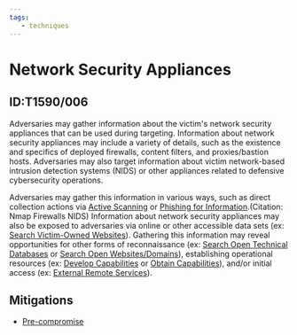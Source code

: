 ```yaml
---
tags:
   - techniques
---
```

# Network Security Appliances
## ID:T1590/006
Adversaries may gather information about the victim's network security appliances that can be used during targeting. Information about network security appliances may include a variety of details, such as the existence and specifics of deployed firewalls, content filters, and proxies/bastion hosts. Adversaries may also target information about victim network-based intrusion detection systems (NIDS) or other appliances related to defensive cybersecurity operations.

Adversaries may gather this information in various ways, such as direct collection actions via [Active Scanning](techniques/T1595) or [Phishing for Information](techniques/T1598).(Citation: Nmap Firewalls NIDS) Information about network security appliances may also be exposed to adversaries via online or other accessible data sets (ex: [Search Victim-Owned Websites](techniques/T1594)). Gathering this information may reveal opportunities for other forms of reconnaissance (ex: [Search Open Technical Databases](techniques/T1596) or [Search Open Websites/Domains](techniques/T1593)), establishing operational resources (ex: [Develop Capabilities](techniques/T1587) or [Obtain Capabilities](techniques/T1588)), and/or initial access (ex: [External Remote Services](techniques/T1133)).
## Mitigations
* [Pre-compromise](mitigations/M1056)
